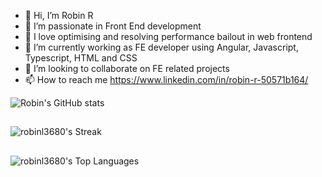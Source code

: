 - 👋 Hi, I’m Robin R
- 👀 I’m passionate in Front End development
- 🥰 I love optimising and resolving performance bailout in web frontend
- 🌱 I’m currently working as FE developer using Angular, Javascript, Typescript, HTML and CSS
- 💞️ I’m looking to collaborate on FE related projects
- 📫 How to reach me https://www.linkedin.com/in/robin-r-50571b164/

![Robin's GitHub stats](https://github-readme-stats.vercel.app/api?username=robinl3680)
##
![robinl3680's Streak](https://github-readme-streak-stats.herokuapp.com/?user=robinl3680&theme=vue-dark&hide_border=true)
##
![robinl3680's Top Languages](https://github-readme-stats.vercel.app/api/top-langs/?username=robinl3680&theme=vue-dark&show_icons=true&hide_border=true&layout=compact)

<!---
robinl3680/robinl3680 is a ✨ special ✨ repository because its `README.md` (this file) appears on your GitHub profile.
You can click the Preview link to take a look at your changes.
--->
